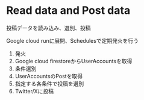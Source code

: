 # Read data and Post data

投稿データを読み込み、選別、投稿

Google cloud runに展開、Schedulesで定期発火を行う

1. 発火
2. Google cloud firestoreからUserAccountsを取得
3. 条件選別
4. UserAccountsのPostを取得
5. 指定する各条件で投稿を選別
6. Twitter/Xに投稿